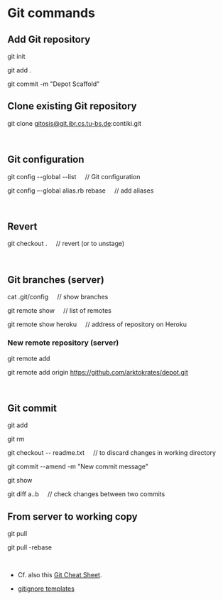 
Git commands
============


## Add Git repository

git init

git add .

git commit -m "Depot Scaffold"


## Clone existing Git repository

git clone gitosis@git.ibr.cs.tu-bs.de:contiki.git


&nbsp;


## Git configuration

git config --global --list &nbsp;&nbsp;&nbsp; // Git configuration

git config –-global alias.rb rebase &nbsp;&nbsp;&nbsp; // add aliases


&nbsp;


## Revert

git checkout . &nbsp;&nbsp;&nbsp; // revert (or to unstage)


&nbsp;



## Git branches (server)

cat .git/config &nbsp;&nbsp;&nbsp; // show branches

git remote show &nbsp;&nbsp;&nbsp; // list of remotes

git remote show heroku &nbsp;&nbsp;&nbsp; // address of repository on Heroku


### New remote repository (server)

git remote add <name> <giturl>

git remote add origin https://github.com/arktokrates/depot.git


&nbsp;



## Git commit

git add <file>

git rm <file>

git checkout -- readme.txt &nbsp;&nbsp;&nbsp; // to discard changes in working directory

git commit --amend -m "New commit message"

git show <commit>

git diff a..b &nbsp;&nbsp;&nbsp; // check changes between two commits


## From server to working copy

git pull

git pull -rebase



&nbsp;



* Cf. also this [Git Cheat Sheet](http://cheat.errtheblog.com/s/git).

* [gitignore templates](https://github.com/github/gitignore)

&nbsp;




